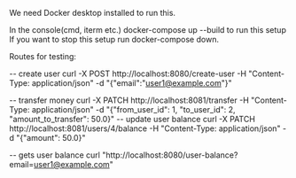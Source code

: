 We need Docker desktop installed to run this.

In the console(cmd, iterm etc.) docker-compose up --build to run this setup
If you want to stop this setup run  docker-compose down.

Routes for testing:

-- create user
curl -X POST http://localhost:8080/create-user -H "Content-Type: application/json" -d "{\"email\":\"user1@example.com\"}" 

-- transfer money 
curl -X PATCH http://localhost:8081/transfer -H "Content-Type: application/json" -d "{\"from_user_id\": 1, \"to_user_id\": 2, \"amount_to_transfer\": 50.0}"
-- update user balance
curl -X PATCH http://localhost:8081/users/4/balance -H "Content-Type: application/json" -d "{\"amount\": 50.0}"

-- gets user balance
curl "http://localhost:8080/user-balance?email=user1@example.com"
